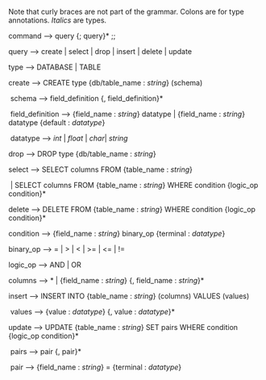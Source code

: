 Note that curly braces are not part of the grammar. Colons are for type annotations. *Italics* are types.

command —> query {; query}* ;;

query —> create | select | drop | insert | delete | update

type —> DATABASE | TABLE

create —> CREATE type {db/table_name : *string*} (schema)

​	schema —> field_definition {, field_definition}*

​	field_definition —> {field_name : *string*} datatype | {field_name : *string*} datatype {default : *datatype*}

​	datatype —> *int* | *float* | *char*| *string*

drop —> DROP type {db/table_name : *string*}

select —> SELECT columns FROM {table_name : *string*}

​	| SELECT columns FROM {table_name : *string*} WHERE condition {logic_op condition}*

delete —> DELETE FROM {table_name : *string*} WHERE condition {logic_op condition}*

condition —> {field_name : *string*} binary_op {terminal : *datatype*}	

binary_op —> = | > | < | >= | <= | != 

logic_op —> AND | OR

columns —> * | {field_name : *string*} {, field_name : *string*}* 

insert —> INSERT INTO {table_name : *string*} (columns) VALUES (values)

​	values —> {value : *datatype*} {, value : *datatype*}*

update —> UPDATE {table_name : *string*} SET pairs WHERE condition {logic_op condition}*

​	pairs —> pair {, pair}*

​	pair  —> {field_name : *string*} = {terminal : *datatype*}




